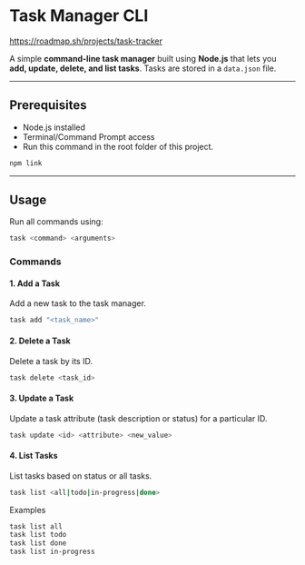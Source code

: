 # Task Manager CLI
https://roadmap.sh/projects/task-tracker

A simple **command-line task manager** built using **Node.js** that lets you **add, update, delete, and list tasks**. Tasks are stored in a `data.json` file.

---

## Prerequisites

- Node.js installed
- Terminal/Command Prompt access
- Run this command in the root folder of this project.
```bash
npm link
```

---

## Usage

Run all commands using:

```bash
task <command> <arguments>
```

### Commands
#### 1. Add a Task
Add a new task to the task manager.
```bash
task add "<task_name>"
```

#### 2. Delete a Task
Delete a task by its ID.
```bash
task delete <task_id>
```

#### 3. Update a Task
Update a task attribute (task description or status) for a particular ID.
```bash
task update <id> <attribute> <new_value>
```

#### 4. List Tasks
List tasks based on status or all tasks.
```bash
task list <all|todo|in-progress|done>
```
Examples
```bash
task list all
task list todo
task list done
task list in-progress
```
